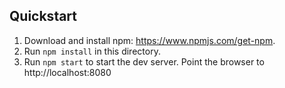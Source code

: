 ## Quickstart
1. Download and install npm: https://www.npmjs.com/get-npm.
2. Run `npm install` in this directory.
3. Run `npm start` to start the dev server. Point the browser to http://localhost:8080
